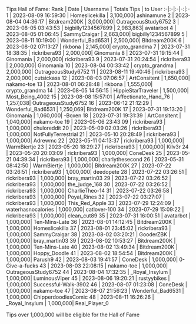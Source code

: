 Tips Hall of Fame:
Rank | Date | Username | Totals Tips | to User
:-|:-|:-|-:|:-
1 | 2023-08-09 16:59:30 | Homeslicekilla | 3,100,000| ashinamune
2 | 2023-08-04 04:36:17 | Bitdream200K | 3,000,000| OutrageousStudy6752
3 | 2023-08-05 03:43:53 | bigbilly1234567899 | 2,983,863| avatarbot
4 | 2023-08-05 01:06:45 | SammyCraigar | 2,663,000| bigbilly1234567899
5 | 2023-08-11 10:19:00 | Wonderful_Bad6531 | 2,500,000| Bitdream200K
6 | 2023-08-02 07:13:27 | rikbona | 2,145,000| crypto_grandma
7 | 2023-07-31 18:38:35 | rickribera93 | 2,000,000| Ginomania
8 | 2023-07-31 19:15:44 | Ginomania | 2,000,000| rickribera93
9 | 2023-07-31 20:24:54 | rickribera93 | 2,000,000| Ginomania
10 | 2023-08-04 00:33:42 | crypto_grandma | 2,000,000| OutrageousStudy6752
11 | 2023-08-11 19:40:46 | rickribera93 | 2,000,000| cutsickass
12 | 2023-08-03 07:06:57 | ArtConsitent | 1,650,000| nakamo-toe
13 | 2023-08-01 06:28:48 | rikbona | 1,555,000| crypto_grandma
14 | 2023-08-05 14:56:15 | HippieStarTraveler | 1,500,000| Most_Being_4002
15 | 2023-08-08 15:57:01 | Affectionate_Hand_76 | 1,257,038| OutrageousStudy6752
16 | 2023-06-12 21:12:29 | Wonderful_Bad6531 | 1,250,069| Bitdream200K
17 | 2023-07-31 19:13:20 | Ginomania | 1,060,000| -Boxen
18 | 2023-07-31 19:31:39 | ArtConsitent | 1,040,000| nakamo-toe
19 | 2023-05-06 23:43:09 | rickribera93 | 1,000,000| chuloreddit
20 | 2023-05-09 02:03:26 | rickribera93 | 1,000,000| NotFullyTerrestrial
21 | 2023-05-10 20:28:49 | rickribera93 | 1,000,000| Adrewmc
22 | 2023-05-11 04:13:37 | rickribera93 | 1,000,000| WarmBiertje
23 | 2023-05-20 18:29:27 | rickribera93 | 1,000,000| Kilv3r
24 | 2023-05-20 20:03:09 | rickribera93 | 1,000,000| ConeDesk
25 | 2023-05-21 04:39:34 | rickribera93 | 1,000,000| charlythesecond
26 | 2023-05-31 08:42:50 | WarmBiertje | 1,000,000| Bitdream200K
27 | 2023-07-22 03:26:51 | rickribera93 | 1,000,000| deedopete
28 | 2023-07-22 03:26:51 | rickribera93 | 1,000,000| bray_martin03
29 | 2023-07-22 03:26:52 | rickribera93 | 1,000,000| the_judge_168
30 | 2023-07-22 03:26:52 | rickribera93 | 1,000,000| CharlieTheo-14
31 | 2023-07-22 03:26:58 | rickribera93 | 1,000,000| Poyal_Rines
32 | 2023-07-22 03:27:07 | rickribera93 | 1,000,000| This_Red_Apple
33 | 2023-07-29 12:24:09 | waterhasnocalories | 1,000,000| catlover-100
34 | 2023-07-29 15:09:22 | rickribera93 | 1,000,000| clean_cut89
35 | 2023-07-31 16:00:51 | avatarbot | 1,000,000| Ten-Mins-Late
36 | 2023-08-01 14:12:45 | Bitdream200K | 1,000,000| Homeslicekilla
37 | 2023-08-01 23:45:02 | rickribera93 | 1,000,000| SammyCraigar
38 | 2023-08-02 03:20:21 | GooderZBK | 1,000,000| bray_martin03
39 | 2023-08-02 10:53:27 | Bitdream200K | 1,000,000| Ten-Mins-Late
40 | 2023-08-02 13:49:34 | Bitdream200K | 1,000,000| Hoppy_Doodle
41 | 2023-08-02 18:54:54 | Bitdream200K | 1,000,000| Parush9
42 | 2023-08-03 19:41:57 | ConeDesk | 1,000,000| 0-Give-a-fucks
43 | 2023-08-03 22:08:15 | nakamo-toe | 1,000,000| OutrageousStudy6752
44 | 2023-08-04 17:32:35 | _Royal_Insylum | 1,000,000| LuminousViper
45 | 2023-08-06 19:20:21 | rustyybikes | 1,000,000| Successful-Walk-3902
46 | 2023-08-07 01:23:08 | ConeDesk | 1,000,000| nakamo-toe
47 | 2023-08-07 21:56:23 | Wonderful_Bad6531 | 1,000,000| ChipperdoodlesComic
48 | 2023-08-11 16:26:26 | _Royal_Insylum | 1,000,000| Real_Player_0

Tips over 1,000,000 will be eligible for the Hall of Fame
